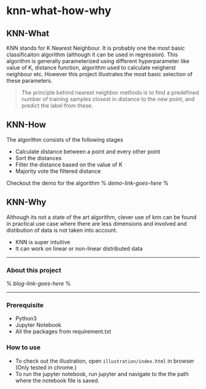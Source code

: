 # knn-what-how-why

## KNN-What

KNN stands for K Nearest Neighbour. It is probably one the most basic classificaiton algorithm (although it can be used in regression). This algorithm is generally parameterized using different hyperparameter like value of K, distance function, algorithm used to calculate neigherst neighbour etc. However this project illustrates the most basic selection of these parameters.

> The principle behind nearest neighbor methods is to find a predefined number of training samples closest in distance to the new point, and predict the label from these.

## KNN-How

The algorithm consists of the following stages
- Calculate distance between a point and every other point
- Sort the distances
- Filter the distance based on the value of K
- Majority vote the filtered distance

Checkout the demo for the algorithm % *demo-link-goes-here* %


## KNN-Why

Although its not a state of the art algorithm, clever use of knn can be found in practical use case where there are less dimensions and involved and distibution of data is not taken into account.

- KNN is super intuitive
- It can work on linear or non-linear distributed data

---

### About this project

% *blog-link-goes-here* %

---
### Prerequisite 
- Python3
- Jupyter Notebook
- All the packages from requirement.txt

### How to use
- To check out the illustration, open `illustration/index.html` in browser (Only tested in chrome.)
- To run the jupyter notebook, run jupyter and navigate to the the path where the notebook file is saved.